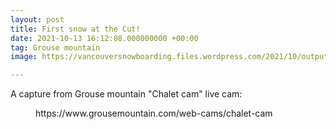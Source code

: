 ```yaml
---
layout: post
title: First snow at the Cut!
date: 2021-10-13 16:12:08.000000000 +00:00
tag: Grouse mountain
image: https://vancouversnowboarding.files.wordpress.com/2021/10/output.jpg

---
```

<!-- wp:paragraph -->
<p>A capture from Grouse mountain "Chalet cam" live cam:</p>
<!-- /wp:paragraph -->

<!-- wp:image -->
<figure class="wp-block-image"><img src="https://relay.ozolio.com/snap/yblmb8/image-31878-1634141506581.jpg" alt="" /><figcaption>https://www.grousemountain.com/web-cams/chalet-cam</figcaption></figure>
<!-- /wp:image -->

<!-- wp:paragraph -->
<p></p>
<!-- /wp:paragraph -->

